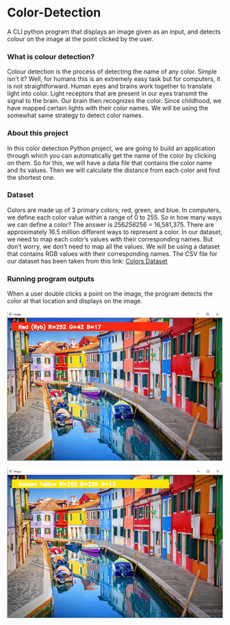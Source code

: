 # Color-Detection
A CLI python program that displays an image given as an input, and detects colour on the image at the point clicked by the user.


### What is colour detection?
Colour detection is the process of detecting the name of any color. Simple isn’t it? Well, for humans this is an extremely easy task but for computers, it is not straightforward. Human eyes and brains work together to translate light into color. Light receptors that are present in our eyes transmit the signal to the brain. Our brain then recognizes the color. Since childhood, we have mapped certain lights with their color names. We will be using the somewhat same strategy to detect color names.

### About this project
In this color detection Python project, we are going to build an application through which you can automatically get the name of the color by clicking on them. So for this, we will have a data file that contains the color name and its values. Then we will calculate the distance from each color and find the shortest one.

### Dataset
Colors are made up of 3 primary colors; red, green, and blue. In computers, we define each color value within a range of 0 to 255. So in how many ways we can define a color? The answer is 256*256*256 = 16,581,375. There are approximately 16.5 million different ways to represent a color. In our dataset, we need to map each color’s values with their corresponding names. But don’t worry, we don’t need to map all the values. We will be using a dataset that contains RGB values with their corresponding names. The CSV file for our dataset has been taken from this link: [Colors Dataset](https://github.com/codebrainz/color-names/blob/master/output/colors.csv)

### Running program outputs
When a user double clicks a point on the image, the program detects the color at that location and displays on the image.

![image](https://github.com/PatelKeviin/Color-Detection/blob/master/img/image1.PNG)

![image](https://github.com/PatelKeviin/Color-Detection/blob/master/img/image2.PNG)